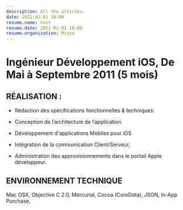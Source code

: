 ```yaml
---
description: All the articles.
date: 2021-02-01 16:00
resume.name: test
resume.date: 2021-02-01 16:00
resume.organization: Miyoa
---
```


#  Ingénieur Développement iOS, De Mai à Septembre 2011 (5 mois)

## RÉALISATION :

* Rédaction des spécifications fonctionnelles & techniques.

* Conception de l’architecture de l’application.

* Développement d'applications Mobiles pour iOS

* Intégration de la communication Client/Serveur,

* Administration des approvisionnements dans le portail Apple développeur.

## ENVIRONNEMENT TECHNIQUE

Mac OSX, Objective C 2.0, Mercurial, Cocoa (CoreData), JSON, In‑App Purchase,
